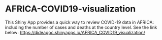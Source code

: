 # AFRICA-COVID19-visualization
This Shiny App provides a quick way to review COVID-19 data in AFRICA:
including the number of cases and deaths at the country level. See the link below:
https://dideagoc.shinyapps.io/AFRICA_COVID19_visualization/
